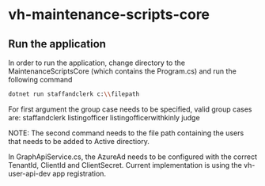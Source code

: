 # vh-maintenance-scripts-core

## Run the application

In order to run the application, change directory to the MaintenanceScriptsCore (which contains the Program.cs) and run the following command

```bash
dotnet run staffandclerk c:\\filepath
```

For first argument the group case needs to be specified, valid group cases are:
staffandclerk
listingofficer
listingofficerwithkinly
judge

NOTE: The second command needs to the file path containing the users that needs to be added to Active directiory.

In GraphApiService.cs, the AzureAd needs to be configured with the correct TenantId, ClientId and ClientSecret. Current implementation is using the vh-user-api-dev app registration.
